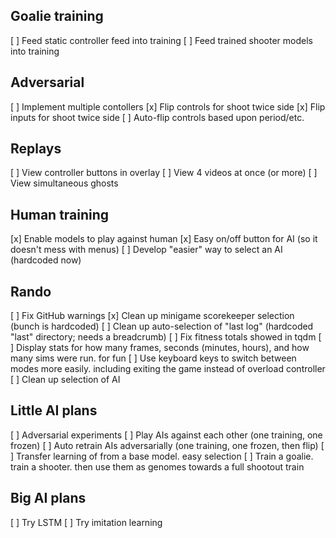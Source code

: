 Goalie training
---------------
[ ] Feed static controller feed into training
[ ] Feed trained shooter models into training


Adversarial
-----------
[ ] Implement multiple contollers
[x] Flip controls for shoot twice side
[x] Flip inputs for shoot twice side
[ ] Auto-flip controls based upon period/etc.


Replays
-------
[ ] View controller buttons in overlay
[ ] View 4 videos at once (or more)
[ ] View simultaneous ghosts

Human training
--------------
[x] Enable models to play against human
[x] Easy on/off button for AI (so it doesn't mess with menus)
[ ] Develop "easier" way to select an AI (hardcoded now)


Rando
-----
[ ] Fix GitHub warnings
[x] Clean up minigame scorekeeper selection (bunch is hardcoded)
[ ] Clean up auto-selection of "last log" (hardcoded "last" directory; needs a breadcrumb)
[ ] Fix fitness totals showed in tqdm
[ ] Display stats for how many frames, seconds (minutes, hours), and how many sims were run. for fun
[ ] Use keyboard keys to switch between modes more easily. including exiting the game instead of overload controller
[ ] Clean up selection of AI


Little AI plans
---------------
[ ] Adversarial experiments
[ ] Play AIs against each other (one training, one frozen)
[ ] Auto retrain AIs adversarially (one training, one frozen, then flip)
[ ] Transfer learning of from a base model. easy selection
[ ] Train a goalie. train a shooter. then use them as genomes towards a full shootout train


Big AI plans
------------
[ ] Try LSTM
[ ] Try imitation learning
